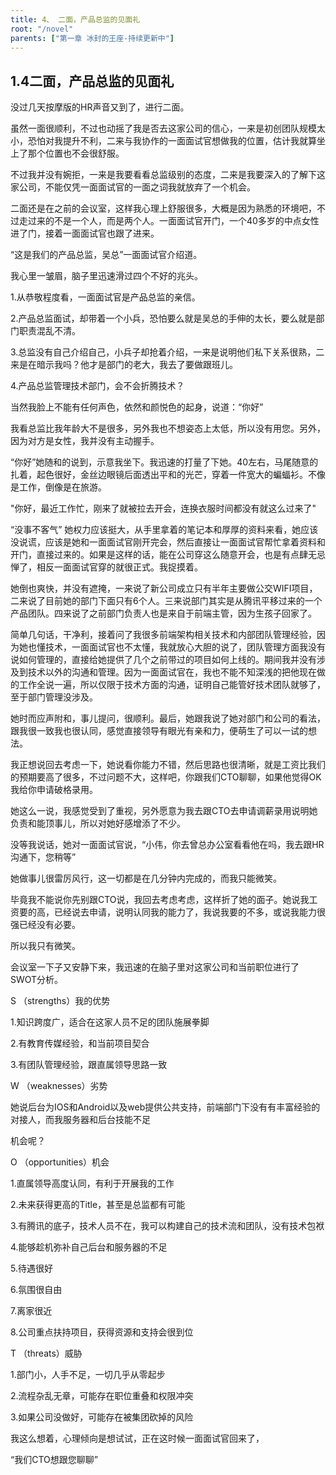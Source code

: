 ```yaml
---
title: 4、 二面，产品总监的见面礼
root: "/novel"
parents: ["第一章 冰封的王座-持续更新中"]
---
```

## 1.4二面，产品总监的见面礼

没过几天按摩版的HR声音又到了，进行二面。

虽然一面很顺利，不过也动摇了我是否去这家公司的信心，一来是初创团队规模太小，恐怕对我提升不利，二来与我协作的一面面试官想做我的位置，估计我就算坐上了那个位置也不会很舒服。

不过我并没有婉拒，一来是我要看看总监级别的态度，二来是我要深入的了解下这家公司，不能仅凭一面面试官的一面之词我就放弃了一个机会。

二面还是在之前的会议室，这样我心理上舒服很多，大概是因为熟悉的环境吧，不过走过来的不是一个人，而是两个人。一面面试官开门，一个40多岁的中点女性进了门，接着一面面试官也跟了进来。

“这是我们的产品总监，吴总”一面面试官介绍道。

我心里一皱眉，脑子里迅速滑过四个不好的兆头。

1.从恭敬程度看，一面面试官是产品总监的亲信。

2.产品总监面试，却带着一个小兵，恐怕要么就是吴总的手伸的太长，要么就是部门职责混乱不清。

3.总监没有自己介绍自己，小兵子却抢着介绍，一来是说明他们私下关系很熟，二来是在暗示我吗？他才是部门的老大，我去了要做跟班儿。

4.产品总监管理技术部门，会不会折腾技术？

当然我脸上不能有任何声色，依然和颜悦色的起身，说道：“你好”

我看总监比我年龄大不是很多，另外我也不想姿态上太低，所以没有用您。另外，因为对方是女性，我并没有主动握手。

“你好”她随和的说到，示意我坐下。我迅速的打量了下她。40左右，马尾随意的扎着，起色很好，金丝边眼镜后面透出平和的光芒，穿着一件宽大的蝙蝠衫。不像是工作，倒像是在旅游。

"你好，最近工作忙，刚来了就被拉去开会，连换衣服时间都没有就这么过来了"

“没事不客气” 她权力应该挺大，从手里拿着的笔记本和厚厚的资料来看，她应该没说谎，应该是她和一面面试官刚开完会，然后直接让一面面试官帮忙拿着资料和开门，直接过来的。如果是这样的话，能在公司穿这么随意开会，也是有点肆无忌惮了，相反一面面试官穿的就很正式。我捉摸着。

她倒也爽快，并没有遮掩，一来说了新公司成立只有半年主要做公交WIFI项目，二来说了目前她的部门下面只有6个人。三来说部门其实是从腾讯平移过来的一个产品团队。四来说了之前部门负责人也是来自于前端主管，因为生孩子回家了。

简单几句话，干净利，接着问了我很多前端架构相关技术和内部团队管理经验，因为她也懂技术，一面面试官也不太懂，我就放心大胆的说了，团队管理方面我没有说如何管理的，直接给她提供了几个之前带过的项目如何上线的。期间我并没有涉及到技术以外的沟通和管理。因为一面面试官在，我也不能不知深浅的把他现在做的工作全说一遍，所以仅限于技术方面的沟通，证明自己能管好技术团队就够了，至于部门管理没涉及。

她时而应声附和，事儿提问，很顺利。最后，她跟我说了她对部门和公司的看法，跟我很一致我也很认同，感觉直接领导有眼光有亲和力，便萌生了可以一试的想法。

我正想说回去考虑一下，她说看你能力不错，然后思路也很清晰，就是工资比我们的预期要高了很多，不过问题不大，这样吧，你跟我们CTO聊聊，如果他觉得OK我给你申请破格录用。

她这么一说，我感觉受到了重视，另外愿意为我去跟CTO去申请调薪录用说明她负责和能顶事儿，所以对她好感增添了不少。

没等我说话，她对一面面试官说，“小伟，你去曾总办公室看看他在吗，我去跟HR沟通下，您稍等”

她做事儿很雷厉风行，这一切都是在几分钟内完成的，而我只能微笑。

毕竟我不能说你先别跟CTO说，我回去考虑考虑，这样折了她的面子。她说我工资要的高，已经说去申请，说明认同我的能力了，我说我要的不多，或说我能力很强已经没有必要。

所以我只有微笑。

会议室一下子又安静下来，我迅速的在脑子里对这家公司和当前职位进行了SWOT分析。

S （strengths）我的优势

1.知识跨度广，适合在这家人员不足的团队施展拳脚

2.有教育传媒经验，和当前项目契合

3.有团队管理经验，跟直属领导思路一致

W （weaknesses）劣势

她说后台为IOS和Android以及web提供公共支持，前端部门下没有有丰富经验的对接人，而我服务器和后台技能不足

机会呢？

O （opportunities）机会

1.直属领导高度认同，有利于开展我的工作

2.未来获得更高的Title，甚至是总监都有可能

3.有腾讯的底子，技术人员不在，我可以构建自己的技术流和团队，没有技术包袱

4.能够趁机弥补自己后台和服务器的不足

5.待遇很好

6.氛围很自由

7.离家很近

8.公司重点扶持项目，获得资源和支持会很到位

T （threats）威胁

1.部门小，人手不足，一切几乎从零起步

2.流程杂乱无章，可能存在职位重叠和权限冲突

3.如果公司没做好，可能存在被集团砍掉的风险

我这么想着，心理倾向是想试试，正在这时候一面面试官回来了，

“我们CTO想跟您聊聊”

